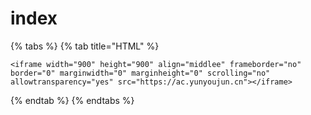 # index

{% tabs %}
{% tab title="HTML" %}
```markup
<iframe width="900" height="900" align="middlee" frameborder="no" border="0" marginwidth="0" marginheight="0" scrolling="no" allowtransparency="yes" src="https://ac.yunyoujun.cn"></iframe>
```
{% endtab %}
{% endtabs %}



